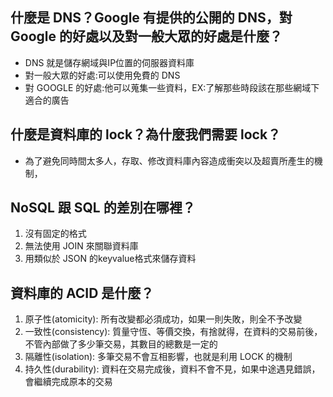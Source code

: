 ## 什麼是 DNS？Google 有提供的公開的 DNS，對 Google 的好處以及對一般大眾的好處是什麼？
- DNS 就是儲存網域與IP位置的伺服器資料庫
- 對一般大眾的好處:可以使用免費的 DNS
- 對 GOOGLE 的好處:他可以蒐集一些資料，EX:了解那些時段該在那些網域下適合的廣告
## 什麼是資料庫的 lock？為什麼我們需要 lock？
- 為了避免同時間太多人，存取、修改資料庫內容造成衝突以及超賣所產生的機制，
## NoSQL 跟 SQL 的差別在哪裡？
1. 沒有固定的格式
2. 無法使用 JOIN 來關聯資料庫
3. 用類似於 JSON 的keyvalue格式來儲存資料
## 資料庫的 ACID 是什麼？
1. 原子性(atomicity): 所有改變都必須成功，如果一則失敗，則全不予改變
2. 一致性(consistency): 質量守恆、等價交換，有捨就得，在資料的交易前後，不管內部做了多少筆交易，其數目的總數是一定的
3. 隔離性(isolation): 多筆交易不會互相影響，也就是利用 LOCK 的機制
4. 持久性(durability): 資料在交易完成後，資料不會不見，如果中途遇見錯誤，會繼續完成原本的交易
